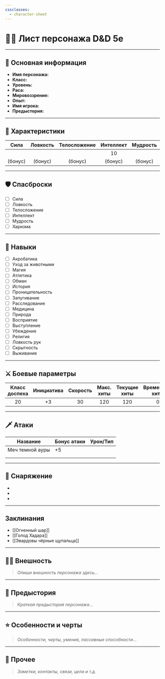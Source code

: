 ```yaml
---
cssclasses:
  - character-sheet
---
```


# 🧙‍♂️ Лист персонажа D&D 5e

---

## 🪪 Основная информация

- **Имя персонажа:**  
- **Класс:**  
- **Уровень:**  
- **Раса:**  
- **Мировоззрение:**  
- **Опыт:**  
- **Имя игрока:**  
- **Предыстория:**  

---

## 💪 Характеристики
	
|  Сила   | Ловкость | Телосложение | Интеллект | Мудрость | Харизма |
| :-----: | :------: | :----------: | :-------: | :------: | :-----: |
|         |          |              |    10     |          |         |
| (бонус) | (бонус)  |   (бонус)    |  (бонус)  | (бонус)  | (бонус) |

---

## 🛡️ Спасброски

- [ ] Сила
- [ ] Ловкость
- [ ] Телосложение
- [ ] Интеллект
- [ ] Мудрость
- [ ] Харизма

---

## 🎲 Навыки

- [ ] Акробатика
- [ ] Уход за животными
- [ ] Магия
- [ ] Атлетика
- [ ] Обман
- [ ] История
- [ ] Проницательность
- [ ] Запугивание
- [ ] Расследование
- [ ] Медицина
- [ ] Природа
- [ ] Восприятие
- [ ] Выступление
- [ ] Убеждение
- [ ] Религия
- [ ] Ловкость рук
- [ ] Скрытность
- [ ] Выживание

---

## ⚔️ Боевые параметры

| Класс доспеха | Инициатива | Скорость | Макс. хиты | Текущие хиты | Временные хиты | Кости хитов |
|:-------------:|:----------:|:--------:|:----------:|:------------:|:--------------:|:-----------:|
|      20       |     +3     |    30    |    120     |     120      |       0        |     1d8     |

---

## 🗡️ Атаки

| Название        | Бонус атаки | Урон/Тип |
| --------------- | ----------- | -------- |
| Меч темной ауры | +5          |          |
|                 |             |          |
|                 |             |          |

---

## 🎒 Снаряжение

- 
- 
- 

---

## Заклинания

- [[Огненный шар]]
- [[Голод Хадара]]
- [[Эвардовы чёрные щупальца]]

---

## 🧑‍🎨 Внешность

> _Опиши внешность персонажа здесь..._

---

## 🧭 Предыстория

> _Краткая предыстория персонажа..._

---

## ⭐ Особенности и черты

> _Особенности, черты, умения, пассивные способности..._

---

## 📝 Прочее

> _Заметки, контакты, связи, цели и т.д._